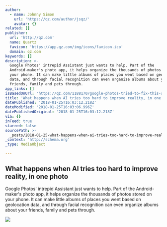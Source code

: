 ```yaml
---
author:
  - name: Johnny Simon
    url: 'https://qz.com/author/jsqz/'
    avatar: {}
related: []
publisher:
  url: 'http://qz.com'
  name: Quartz
  favicon: 'https://app.qz.com/img/icons/favicon.ico'
  domain: qz.com
keywords: []
description: >-
  Google Photos' intrepid Assistant just wants to help. Part of the
  Android-maker's photo app, it helps organize the thousands of photos stored on
  your phone. It can make little albums of places you went based on geolocation
  data, and through facial recognition can even organize albums about your
  friends, family and pets through.
app_links: []
isBasedOnUrl: 'https://qz.com/1188170/google-photos-tried-to-fix-this-ski-photo/'
title: 'What happens when AI tries too hard to improve reality, in one photo'
datePublished: '2018-01-25T16:03:12.218Z'
dateModified: '2018-01-25T16:03:06.996Z'
datePublishedOriginal: '2018-01-25T16:03:12.218Z'
via: {}
inFeed: true
starred: false
sourcePath: >-
  _posts/2018-01-25-what-happens-when-ai-tries-too-hard-to-improve-reality-in-o.md
_context: 'http://schema.org'
_type: MediaObject

---
```

<article style=""><h1>What happens when AI tries too hard to improve reality, in one photo</h1><p>Google Photos' intrepid Assistant just wants to help. Part of the Android-maker's photo app, it helps organize the thousands of photos stored on your phone. It can make little albums of places you went based on geolocation data, and through facial recognition can even organize albums about your friends, family and pets through.</p><img src="https://qzprod.files.wordpress.com/2018/01/o3mvsak.jpg?quality=80&amp;strip=all&amp;w=1200&amp;fit=440%2C330" /></article>